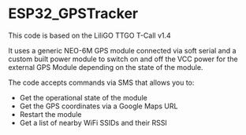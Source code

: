 # ESP32_GPSTracker

This code is based on the LiliGO TTGO T-Call v1.4

It uses a generic NEO-6M GPS module connected via soft serial and a custom built power module to switch on and off the VCC power for the external GPS Module depending on the state of the module.


The code accepts commands via SMS that allows you to: 
- Get the operational state of the module
- Get the GPS coordinates via a Google Maps URL
- Restart the module
- Get a list of nearby WiFi SSIDs and their RSSI
